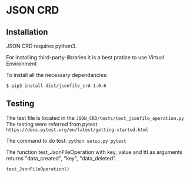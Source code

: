 # JSON CRD

## Installation

JSON CRD requires python3.

For installing third-party-libraries it is a best pratice to use Virtual Environment

To install all the necessary dependancies:

```
$ pip3 install dist/jsonfile_crd-1.0.6
```

## Testing

The test file is located in the `JSON_CRD/tests/test_jsonfile_operation.py`
The testing were referred from pytest `https://docs.pytest.org/en/latest/getting-started.html`

The command to do test:
`python setup.py pytest`

The function test_JsonFileOperation with key, value and ttl as arguments
returns "data_created", "key", "data_deleted".

```
test_JsonFileOperation()
```
